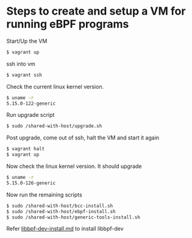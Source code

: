 # Steps to create and setup a VM for running eBPF programs

Start/Up the VM
```bash
$ vagrant up
```

ssh into vm
```bash
$ vagrant ssh
```
Check the current linux kernel version.
```bash
$ uname -r
5.15.0-122-generic
```

Run upgrade script
```bash
$ sudo /shared-with-host/upgrade.sh
```

Post upgrade, come out of ssh, halt the VM and start it again
```bash
$ vagrant halt
$ vagrant up
```
Now check the linux kernel version. It should upgrade
```bash
$ uname -r
5.15.0-126-generic
```
Now run the remaining scripts
```bash
$ sudo /shared-with-host/bcc-install.sh
$ sudo /shared-with-host/ebpf-install.sh
$ sudo /shared-with-host/generic-tools-install.sh
```

Refer [libbpf-dev-install.md](https://github.com/simplyatul/ebpf-samples/blob/main/shared-with-vm/libbpf-dev-install.md) to install libbpf-dev
